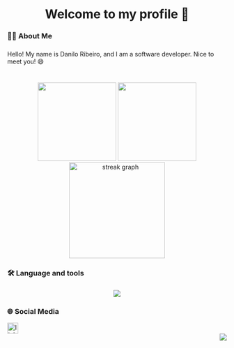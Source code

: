 <h1 align="center">Welcome to my profile 👋</h1>
<h3 align="left">👩‍💻  About Me</h3>

###

<p align="left">Hello! My name is Danilo Ribeiro, and I am a software developer. Nice to meet you! 😄</p>

###

###

<div align="center" style="display: inline_block"><br>
  <img height="180em" src="https://github-readme-stats-sigma-five.vercel.app/api?username=danilo1337&show_icons=true&theme=vision-friendly-dark&count_private=true"/>
  <img height="180em" src="https://github-readme-stats-sigma-five.vercel.app/api/top-langs/?username=danilo1337&theme=vision-friendly-dark&count_private=true"/>
</div>

<div align="center">
  <img src="https://streak-stats.demolab.com?user=danilo1337&locale=en&mode=daily&theme=dark&hide_border=false&border_radius=5&order=3" height="220" alt="streak graph"  />
</div>

###




<h3 align="left">🛠 Language and tools</h3>

###

<p align="center">
  <a href="https://skillicons.dev">
    <img src="https://skillicons.dev/icons?i=java,spring,angular,react,kafka,docker,kubernetes,jenkins,linux,gitlab" />
  </a>
</p>

###



<h3 align="left">🌐 Social Media</h3>

<div align="left">
  <a href="https://www.linkedin.com/in/danilo1337/" target="_blank">
    <img src="https://img.shields.io/static/v1?message=LinkedIn&logo=linkedin&label=&color=0077B5&logoColor=white&labelColor=&style=for-the-badge" height="25" alt="linkedin logo"  />
  </a>
</div>

<div align="right">
  <img src="https://visitor-badge.laobi.icu/badge?page_id=danilo1337.danilo1337&"/>
</div>


<!--
**danilo1337/danilo1337** is a ✨ _special_ ✨ repository because its `README.md` (this file) appears on your GitHub profile.

Here are some ideas to get you started:

- 🔭 I’m currently working on ...
- 🌱 I’m currently learning ...
- 👯 I’m looking to collaborate on ...
- 🤔 I’m looking for help with ...
- 💬 Ask me about ...
- 📫 How to reach me: ...
- 😄 Pronouns: ...
- ⚡ Fun fact: ...
-->
